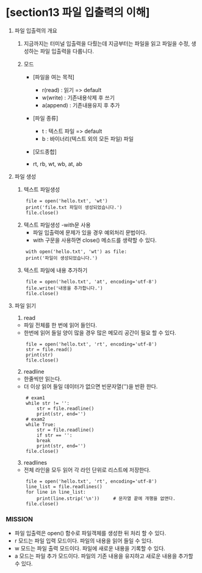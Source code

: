 # [section13 파일 입출력의 이해] 

01. 파일 입출력의 개요
    1. 지금까지는 터미널 입출력을 다뤘는데 지금부터는 파일을 읽고 파일을 수정, 생성하는 파일 입출력을 다룹니다.

    2. 모드
	    - [파일을 여는 목적]
		    - r(read) : 읽기 => default
		    - w(write) : 기존내용삭제 후 쓰기
		    - a(append) : 기존내용유지 후 추가

	    - [파일 종류]
		    - t : 텍스트 파일 => default
		    - b : 바이너리(텍스트 외의 모든 파일) 파일

	    - [모드종합]
		- rt, rb, wt, wb, at, ab

02. 파일 생성
    1. 텍스트 파일생성
    ```
	    file = open('hello.txt', 'wt')
	    print('file.txt 파일이 생성되었습니다.')
	    file.close()
    ```

    2. 텍스트 파일생성 -with문 사용
	    - 파일 입출력에 문제가 있을 경우 예외처리 문법이다.
	    - with 구문을 사용하면 close() 메소드를 생략할 수 있다.
    ```
	    with open('hello.txt', 'wt') as file:
		print('파일이 생성되었습니다.')
    ```    
    3. 텍스트 파일에 내용 추가하기
	```
		file = open('hello.txt', 'at', encoding='utf-8')
		file.write('내용을 추가합니다.')
		file.close()
	```

03. 파일 읽기
	1. read
	- 파일 전체를 한 번에 읽어 들인다.
	- 한번에 읽어 들일 양이 많을 경우 많은 메모리 공간이 필요 할 수 있다. 
	```
		file = open('hello.txt', 'rt', encoding='utf-8')
		str = file.read()
		print(str)
		file.close()
	```
	2. readline
	- 한줄씩만 읽는다.
	- 더 이상 읽어 들일 데이터가 없으면 빈문자열('')을 반환 한다.
	```
		# exam1
		while str != '':
		    str = file.readline()
		    print(str, end='')
		# exam2
		while True:
		    str = file.readline()
		    if str == '':
			break
		    print(str, end='')
		file.close()
	```
	
	3. readlines
	- 전체 라인을 모두 읽어 각 라인 단위로 리스트에 저장한다.
	```
		file = open('hello.txt', 'rt', encoding='utf-8')
		line_list = file.readlines()
		for line in line_list:
		    print(line.strip('\n'))     # 문자열 끝에 개행을 없앤다.
		file.close()
	```
	
### MISSION ###
- 파일 입출력은 open() 함수로 파일객체를 생성한 뒤 처리 할 수 있다.
- r 모드는 파일 입력 모드이다. 파일의 내용을 읽어 들일 수 있다.
- w 모드는 파일 출력 모드이다. 파일에 새로운 내용을 기록할 수 있다.
- a 모드는 파일 추가 모드이다. 파일의 기존 내용을 유지하고 새로운 내용을 추가할 수 있다.

